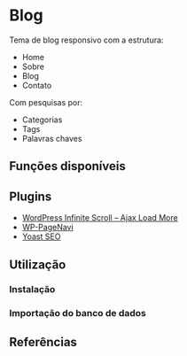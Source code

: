 # Blog

Tema de blog responsivo com a estrutura:
* Home
* Sobre
* Blog
* Contato

Com pesquisas por:
* Categorias
* Tags
* Palavras chaves

## Funções disponíveis

## Plugins

* [WordPress Infinite Scroll – Ajax Load More]()
* [WP-PageNavi]()
* [Yoast SEO](https://br.wordpress.org/plugins/wordpress-seo/)

## Utilização

### Instalação

### Importação do banco de dados

## Referências